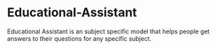 # Educational-Assistant
Educational Assistant is an subject specific model that helps people get answers to their questions for any specific subject.
